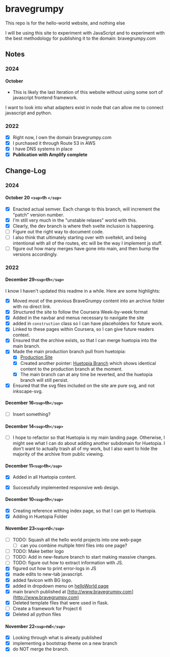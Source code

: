 # bravegrumpy

This repo is for the hello-world website, and nothing else

I will be using this site to experiment with JavaScript and to experiment with
the best methodology for publishing it to the domain: bravegrumpy.com

## Notes

### 2024

#### October

- This is likely the last iteration of this website without using some sort of javascript frontend framework.

I want to look into what adapters exist in node that  can allow me to connect javascript and python.

### 2022

- [X] Right now, I own the domain bravegrumpy.com
- [X] I purchased it through Route 53 in AWS
- [X] I have DNS systems in place
- [X] __Publication with Amplify complete__

## Change-Log

### 2024

#### October 20 `<sup>`th `</sup>`

- [x] Enacted actual semver. Each change to this branch, will increment the "patch" version number.
- [x] I'm still very much in the "unstable relases" world with this.
- [x] Clearly, the dev branch is  where theh svelte inclusion is happening.
- [ ] Figure out the right  way to document code.
- [ ] I also think that ultimately starting over with sveltekit, and being intentional with all of the routes, etc will be the way I implement js stuff.
- [ ] figure out how many merges have gone into main, and then bump the versions accordingly.

### 2022

#### December 29`<sup>`th`</sup>`

I know I haven't updated this readme in a while. Here are some highlights:

- [X] Moved most of the previous BraveGrumpy content into an archive folder with no direct link.
- [X] Structured the site to follow the Coursera Week-by-week format
- [X] Added in the navbar and menus necessary to navigate the site
- [X] added in `construction` class so I can have placeholders for future work.
- [X] Linked to these pages within Coursera, so I can give future readers context.
- [X] Ensured that the archive exists, so that I can merge huetopia into the main branch.
- [X] Made the main production branch pull from huetoipia:
  - [X] [Production Site](https://www.bravegrumpy.com)
  - [X] Created another pointer: [Huetopia Branch](https://huetopia.bravegrumpy.com) which shows identical content to the production branch at the moment.
  - [X] The main branch can at any time be reverted, and the huetopia branch will still persist.
- [X] Ensured that the svg files included on the site are pure svg, and not inkscape-svg.

#### December 16`<sup>`th`</sup>`

- [ ] Insert something?

#### December 14`<sup>`th`</sup>`

- [ ] I hope to refactor so that Huetopia is my main landing page. Otherwise, I might see what I can do about adding another subdomain for Huetopia.
  I don't want to actually trash all of my work, but I also want to hide the majority of the archive from public viewing.

#### December 11`<sup>`th`</sup>`

-[x] Added in all Huetopia content.

- [X] Successfully implemented responsive web design.

#### December 10`<sup>`th`</sup>`

- [X] Creating reference withing index page, so that I can get to Huetopia.
- [X] Adding in Huetopia Folder

#### November 23`<sup>`rd`</sup>`

- [ ] TODO: Squash all the hello world projects into one web-page
  - [ ] can you combine multiple html files into one page?
- [ ] TODO: Make better logo
- [ ] TODO: Add in new-feature branch to start making massive changes.
- [ ] TODO: figure out how to extract information with JS.
- [X] figured out how to print error-logs in JS
- [X] made edits to new-tab javascript.
- [X] added favicon with BG logo.
- [X] added in dropdown menu on [helloWorld page](www.bravegrumpy.com/helloWorld/helloWorld_html.html)
- [X] main branch published at [http://www.bravegrumpy.com](http://www.bravegrumpy.com)
- [X] Deleted template files that were used in flask.
- [ ] Create a framework for Project 6
- [X] Deleted all python files

#### November 22`<sup>`nd`</sup>`

- [X] Looking through what is already published
- [X] implementing a bootstrap theme on a new branch
- [X] do NOT merge the branch.
